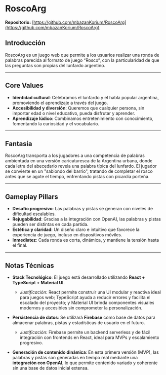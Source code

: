 # RoscoArg

**Repositorio:** [https://github.com/mbazanKorium/RoscoArg](https://github.com/mbazanKorium/RoscoArg)

## Introducción

RoscoArg es un juego web que permite a los usuarios realizar una ronda de palabras parecida al formato de juego “Rosco”, con la particularidad de que las preguntas son propias del lunfardo argentino.

---

## Core Values

- **Identidad cultural**: Celebramos el lunfardo y el habla popular argentina, promoviendo el aprendizaje a través del juego.
- **Accesibilidad y diversión**: Queremos que cualquier persona, sin importar edad o nivel educativo, pueda disfrutar y aprender.
- **Aprendizaje lúdico**: Combinamos entretenimiento con conocimiento, fomentando la curiosidad y el vocabulario.

---

## Fantasía

RoscoArg transporta a los jugadores a una competencia de palabras ambientada en una versión caricaturesca de la Argentina urbana, donde cada letra del abecedario revela una palabra típica del lunfardo. El jugador se convierte en un "sabiondo del barrio", tratando de completar el rosco antes que se agote el tiempo, enfrentando pistas con picardía porteña.

---

## Gameplay Pillars

- **Desafío progresivo**: Las palabras y pistas se generan con niveles de dificultad escalables.
- **Rejugabilidad**: Gracias a la integración con OpenAI, las palabras y pistas pueden ser distintas en cada partida.
- **Estética y claridad**: Un diseño claro e intuitivo que favorece la experiencia de juego, incluso en dispositivos móviles.
- **Inmediatez**: Cada ronda es corta, dinámica, y mantiene la tensión hasta el final.

---

## Notas Técnicas

- **Stack Tecnológico**: El juego está desarrollado utilizando **React + TypeScript + Material UI**.
  - *Justificación*: React permite construir una UI modular y reactiva ideal para juegos web; TypeScript ayuda a reducir errores y facilita el escalado del proyecto; y Material UI brinda componentes visuales modernos y accesibles sin comprometer la personalización.

- **Persistencia de datos**: Se utilizará **Firebase** como base de datos para almacenar palabras, pistas y estadísticas de usuario en el futuro.
  - *Justificación*: Firebase permite un backend serverless y de fácil integración con frontends en React, ideal para MVPs y escalamiento progresivo.

- **Generación de contenido dinámica**: En esta primera versión (MVP), las palabras y pistas son generadas en tiempo real mediante una **integración con OpenAI**, lo que permite contenido variado y coherente sin una base de datos inicial extensa.

